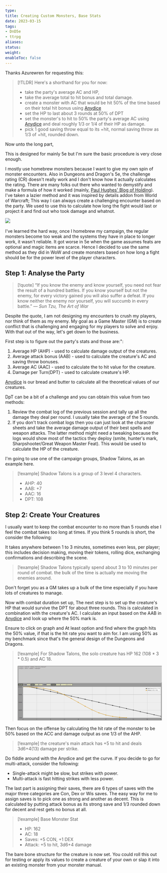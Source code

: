 ```yaml
---
type:
title: Creating Custom Monsters, Base Stats
date: 2023-03-15
tags: 
- DnD5e
- ttrpg
aliases:
status:
weight:
enableToc: false
---
```


Thanks Azurewren for requesting this:

> [!TLDR]
> Here's a shorthand for you for now: 
> - take the party's average AC and HP, 
> - take the average total to hit bonus and total damage.
> - create a monster with AC that would be hit 50% of the time based on their total hit bonus using [Anydice](http://anydice.com/)
> - set the HP to last about 3 rounds at 50% of DPT
> - set the monster's to hit to 50% the party's average AC using [Anydice](http://anydice.com/) and deal roughly 1/3 or 1/4 of their HP as damage.
> - pick 1 good saving throw equal to its +hit, normal saving throw as 1/3 of +hit, rounded down.

Now unto the long part,

This is designed for mainly 5e but I'm sure the basic procedure is very close enough.

I mostly use homebrew monsters because I want to give my own spin of monster encounters. Also in Dungeons and Dragon's 5e, the challenge rating (CR) doesn't really work and I don't know how it actually calculates the rating. There are many folks out there who wanted to demystify and make a formula of how it worked (mainly, [Paul Hughes' Blog of Holding](https://www.blogofholding.com/?p=7338)). I've taken a lazier method and it was inspired by details addon from World of Warcraft; This way I can always create a challenging encounter based on the party. We used to use this to calculate how long the fight would last or project it and find out who took damage and whatnot. 

![](https://www.warcrafttavern.com/wp-content/uploads/2020/10/Details-Damage-Meter-Classic-WoW-Classic-Addon.png)

I've learned the hard way, once I homebrew my campaign, the regular monsters become too weak and the systems they have in place to longer work, it wasn't reliable. It got worse in 5e when the game assumes feats are optional and magic items are scarce. Hence I decided to use the same method as they did in WoW and create monsters based on how long a fight should be for the power level of the player characters.

## Step 1: Analyse the Party 

> [!quote] 
> “If you know the enemy and know yourself, you need not fear the result of a hundred battles. If you know yourself but not the enemy, for every victory gained you will also suffer a defeat. If you know neither the enemy nor yourself, you will succumb in every battle.” ― <cite> Sun Tzu, The Art of War </cite>

Despite the quote, I am not designing my encounters to crush my players, nor think of them as my enemy. My goal as a Game Master (GM) is to create conflict that is challenging and engaging for my players to solve and enjoy. With that out of the way, let's get down to the business.

First step is to figure out the party's stats and those are:":
1. Average HP (AHP) - used to calculate damage output of the creatures.
2. Average attack bonus (AAB) - used to calculate the creature's AC and saving throw bonuses.
3. Average AC (AAC) -  used to calculate the to hit value for the creature.
4. Damage per Turn(DPT) - used to calculate creature's HP.

[Anydice](http://anydice.com/) is our bread and butter to calculate all the theoretical values of our creatures. 

DpT can be a bit of a challenge and you can obtain this value from two methods:
1. Review the combat log of the previous session and tally up all the damage they deal per round. I usually take the average of the 5 rounds. 
2. If you don't track combat logs then you can just look at the character sheets and take the average damage output of their best spells and weapon attacks. The latter method might need a tweaking because the logs would show most of the tactics they deploy (smite, hunter's mark, Sharpshooter/Great Weapon Master Feat). This would be used to calculate the HP of the creature.

I'm going to use  one of the campaign groups, Shadow Talons, as an example here. 

> [!example]
> Shadow Talons is a group of 3 level 4 characters.
> - AHP: 40
> - AAB: +7
> - AAC: 16
> - DPT: 108

## Step 2: Create Your Creatures

I usually want to keep the combat encounter to no more than 5 rounds else I feel the combat takes too long at times. If you think 5 rounds is short, the consider the following:

It takes anywhere between 1 to 3 minutes, sometimes even less, per player; this includes decision making, moving their tokens, rolling dice, exchanging confirmations and describing the scene. 


> [!example]
> Shadow Talons typically spend about 3 to 10 minutes per round of combat. the bulk of the time is actually me moving the enemies around.

Don't forget you as a GM takes up a bulk of the time especially if you have lots of creatures to manage. 

Now with combat duration set up, The next step is to set up the creature's HP that would survive the DPT for about three rounds. This is calculated in combination with the creature's AC. I calculate an input based on the AAB in  [Anydice](http://anydice.com/) and look up where the 50% mark is. 

Ensure to click on graph and At least option and find where the graph hits the 50% value, if that is the hit rate you want to aim for. I am using 50% as my benchmark since that's the general design of the Dungeons and Dragons.

> [!example]
> For Shadow Talons, the solo creature has HP 162 (108 * 3 * 0.5) and AC 18. 
> 
> ![](/content/notes/images/AnyDice20230314205125.png)

Then focus on the offense by calculating the hit rate of the monster to be 50% based on the ACC and damage output as one 1/3 of the AHP.

> [!example]
> the creature's main attack has +5 to hit and deals 3d6+4(13) damage per strike. 

Do fiddle around with the Anydice and get the curve. If you decide to go for multi-attack, consider the following:
- Single-attack might be slow, but strikes with power.
- Multi-attack is fast hitting strikes with less power.

The last part is assigning their saves, there are 6 types of saves with the major three categories are Con, Dex or Wis saves. The easy way for me to assign saves is to pick one as strong and another as decent. This is calculated by putting attack bonus as its strong save and 1/3 rounded down for decent and rest gets no bonus at all.

> [!example]
> Base Monster Stat
> - HP: 162
> - AC: 18
> - Saves: +5 CON, +1 DEX
> - Attack: +5 to hit, 3d6+4 damage

The bare bone structure for the creature is now set. You could roll this out for testing or apply its values to create a creature of your own or slap it into an existing monster from your monster manual. 